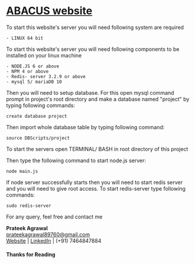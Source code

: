 # [ABACUS website](http://abacuscea.in)

To start this website's server you will need following system are required

	- LINUX 64 bit

To start this website's server you will need following components to be installed on your linux machine

	- NODE.JS 6 or above
	- NPM 4 or above
	- Redis- server 3.2.9 or above
	- mysql 5/ mariaDB 10


Then you will need to setup database. For this open mysql command prompt in project's root directory and make a database named "project" by typing following commands:

	create database project

Then import whole database table by typing following command:

	source DBScripts/project

To start the servers open TERMINAL/ BASH in root directory of this project

Then type the following command to start node.js server:

	node main.js

If node server successfully starts then you will need to start redis server and you will need to give root access. To start redis-server type following commands:

	sudo redis-server

For any query, feel free and contact me


**Prateek Agrawal**  
prateekagrawal89760@gmail.com  
[Website][400] | [LinkedIn][500] | (+91) 7464847884

#### Thanks for Reading


 [400]: http://agrawalprateek.me
 [500]: https://www.linkedin.com/in/agrawal-prateek
